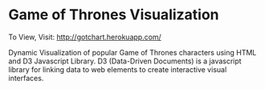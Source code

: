 # Game of Thrones Visualization

To View, Visit: http://gotchart.herokuapp.com/

Dynamic Visualization of popular Game of Thrones characters using HTML and D3 Javascript Library.  D3 (Data-Driven Documents) is a javascript library for linking data to web elements to create interactive visual interfaces.